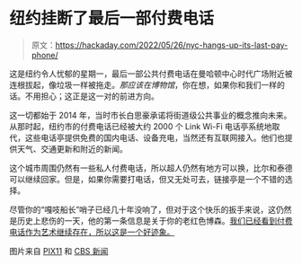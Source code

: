 # 纽约挂断了最后一部付费电话

> 原文：<https://hackaday.com/2022/05/26/nyc-hangs-up-its-last-pay-phone/>

这是纽约令人忧郁的星期一，最后一部公共付费电话在曼哈顿中心时代广场附近被连根拔起，像垃圾一样被拖走。*那应该在博物馆*，你在想，如果你和我们一样的话。不用担心；这正是这一对的前进方向。

这一切都始于 2014 年，当时市长白思豪承诺将街道级公共事业的概念推向未来。从那时起，纽约市的付费电话已经被大约 2000 个 Link Wi-Fi 电话亭系统地取代，这些电话亭提供免费的国内电话、设备充电，当然还有互联网接入。他们也提供天气、交通更新和附近的新闻。

这个城市周围仍然有一些私人付费电话，所以超人仍然有地方可以换，比尔和泰德可以继续回家。但是，如果你需要打电话，但又无处可去，链接亭是一个不错的选择。

尽管你的“嘎吱船长”哨子已经几十年没响了，但对于这个快乐的扳手来说，这仍然是历史上悲伤的一天，他的第一条信息是关于你的老红色博森。[我们已经看到付费电话作为艺术继续存在，所以这是一个好迹象。](https://hackaday.com/2019/02/08/trephonos-calls-up-history-in-houston/)

图片来自 [PIX11](https://pix11.com/news/local-news/last-payphone-in-nyc-to-be-removed/) 和 [CBS 新闻](https://www.cbsnews.com/news/payphone-new-york-city-removed-manhattan-linknyc/)